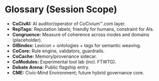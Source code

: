 # Glossary (Session Scope)

- **CoCivAI:** AI auditor/operator of CoCivium™.com layer.
- **RepTags:** Reputation labels; friendly for humans, constraint for AIs.
- **Congruence:** Measure of coherence across modes and domains (placeholder).
- **GIBindex:** Lexicon + ontologies + tags for semantic weaving.
- **CoCore:** Rule engine, validators, guardrails.
- **CoCache:** Memory/provenance sidecar.
- **CoModules:** Experimental tool lab (incl. FTWTG).
- **Debate Arena:** Public flagship entry.
- **CME:** Civic‑Mind Environment; future hybrid governance core.
